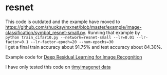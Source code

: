 # resnet
This code is outdated and the example have moved to https://github.com/shuokay/mxnet/blob/master/example/image-classification/symbol_resnet-small.py.
Running that example by  
```python train_cifar10.py --network=resnet-small --lr=0.01 --lr-factor=0.1 --lr-factor-epoch=20 --num-epochs=30```  
I get a final train accuracy about 91.75% and test accuracy about 84.30%.

Example code for [Deep Residual Learning for Image Recognition](http://arxiv.org/abs/1512.03385)

I have only tested this code on [timyimagenet data](http://cs231n.stanford.edu/tiny-imagenet-200.zip)

